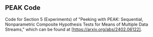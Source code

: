 ## PEAK Code

Code for Section 5 (Experiments) of "Peeking with PEAK: Sequential, Nonparametric Composite Hypothesis Tests for Means of Multiple Data Streams," which can be found at [https://arxiv.org/abs/2402.06122].



